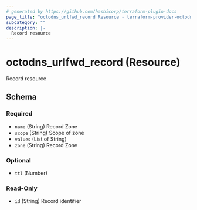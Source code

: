 ```yaml
---
# generated by https://github.com/hashicorp/terraform-plugin-docs
page_title: "octodns_urlfwd_record Resource - terraform-provider-octodns"
subcategory: ""
description: |-
  Record resource
---
```


# octodns_urlfwd_record (Resource)

Record resource



<!-- schema generated by tfplugindocs -->
## Schema

### Required

- `name` (String) Record Zone
- `scope` (String) Scope of zone
- `values` (List of String)
- `zone` (String) Record Zone

### Optional

- `ttl` (Number)

### Read-Only

- `id` (String) Record identifier
